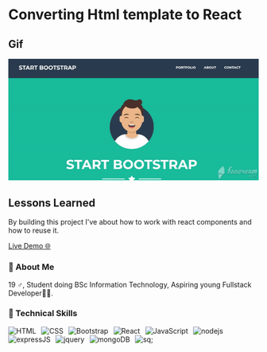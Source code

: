 # Converting Html template to React 

## Gif

![App Screenshot](GIF/ezgif.com-gif-maker%20(5).gif)

## Lessons Learned

By building this project I've about how to work with react components and how to reuse it.

[Live Demo 🌐](https://parveshahamed-react-startbootstrap.netlify.app/)

### 🚀 About Me

19 ♂, Student doing BSc Information Technology, Aspiring young Fullstack Developer🧑‍💻.

### 💼 Technical Skills

![HTML](https://img.shields.io/badge/HTML5-E34F26?style=for-the-badge&logo=html5&logoColor=white) &thinsp; ![CSS](https://img.shields.io/badge/CSS3-1572B6?style=for-the-badge&logo=css3&logoColor=white) &thinsp; ![Bootstrap](https://img.shields.io/badge/Bootstrap-563D7C?style=for-the-badge&logo=bootstrap&logoColor=white) &thinsp; ![React](https://img.shields.io/badge/React-20232A?style=for-the-badge&logo=react&logoColor=61DAFB) &thinsp; ![JavaScript](https://img.shields.io/badge/JavaScript-323330?style=for-the-badge&logo=javascript&logoColor=F7DF1E) &thinsp; ![nodejs](https://img.shields.io/badge/Node.js-43853D?style=for-the-badge&logo=node.js&logoColor=white) &thinsp; ![expressJS](https://img.shields.io/badge/Express.js-404D59?style=for-the-badge)  &thinsp; ![jquery](https://img.shields.io/badge/jQuery-0769AD?style=for-the-badge&logo=jquery&logoColor=white) &thinsp; ![mongoDB](https://img.shields.io/badge/MongoDB-4EA94B?style=for-the-badge&logo=mongodb&logoColor=white) &thinsp; ![sq;](https://img.shields.io/badge/MySQL-00000F?style=for-the-badge&logo=mysql&logoColor=white)
